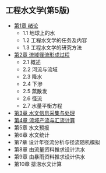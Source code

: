 ## 工程水文学(第5版)
- [第1章 绪论](chapter1.md)
	- 1.1 地球上的水
	- 1.2 工程水文学的任务及内容
	- 1.3 工程水文学的研究方法
- [第2章 流域径流形成过程](chapter2.md)
	- 2.1 概述
	- 2.2 河流与流域
	- 2.3 降水
	- 2.4 下渗
	- 2.5 蒸散发
	- 2.6 径流
	- 2.7 水量平衡方程
- [第3章 水文信息采集与处理](chapter3.md)
- [第4章 流域产流与汇流计算](chpater4.md)
- 第5章 水文预报
- 第6章 水文统计
- 第7章 设计年径流分析与径流随机模拟
- 第8章 由流量资料推求设计洪水
- 第9章 由暴雨资料推求设计供水
- 第10章 排涝水文计算